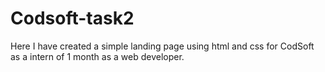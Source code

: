 # Codsoft-task2
Here I have created a simple landing page using html and css for CodSoft as a intern of 1 month as a web developer.
